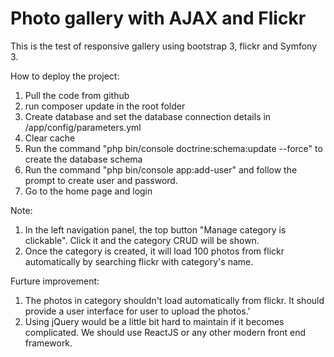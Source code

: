 Photo gallery with AJAX and Flickr
========================

This is the test of responsive gallery using bootstrap 3, flickr and Symfony 3.

How to deploy the project:

1. Pull the code from github
2. run composer update in the root folder
3. Create database and set the database connection details in /app/config/parameters.yml
4. Clear cache
5. Run the command "php bin/console doctrine:schema:update --force" to create the database schema
6. Run the command "php bin/console app:add-user" and follow the prompt to create user and password.
7. Go to the home page and login


Note:

1. In the left navigation panel, the top button "Manage category is clickable". Click it and the category CRUD will be shown.
2. Once the category is created, it will load 100 photos from flickr automatically by searching flickr with category's name.


Furture improvement:

1. The photos in category shouldn't load automatically from flickr. It should provide a user interface for user to upload the photos.'
2. Using jQuery would be a little bit hard to maintain if it becomes complicated. We should use ReactJS or any other modern front end framework.

